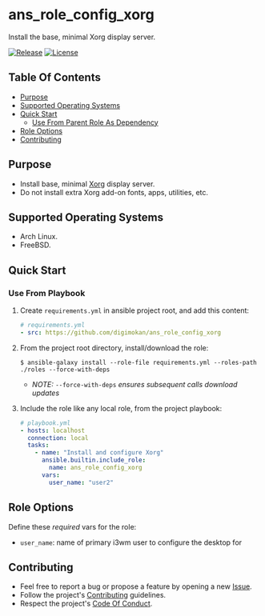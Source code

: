 # ans_role_config_xorg

Install the base, minimal Xorg display server.

[![Release](https://img.shields.io/github/release/digimokan/ans_role_config_xorg.svg?label=release)](https://github.com/digimokan/ans_role_config_xorg/releases/latest "Latest Release Notes")
[![License](https://img.shields.io/badge/license-MIT-blue.svg?label=license)](LICENSE.md "Project License")

## Table Of Contents

* [Purpose](#purpose)
* [Supported Operating Systems](#supported-operating-systems)
* [Quick Start](#quick-start)
    * [Use From Parent Role As Dependency](#use-from-parent-role-as-dependency)
* [Role Options](#role-options)
* [Contributing](#contributing)

## Purpose

* Install base, minimal [Xorg](https://www.x.org/wiki/) display server.
* Do not install extra Xorg add-on fonts, apps, utilities, etc.

## Supported Operating Systems

* Arch Linux.
* FreeBSD.

## Quick Start

### Use From Playbook

1. Create `requirements.yml` in ansible project root, and add this content:

   ```yaml
   # requirements.yml
   - src: https://github.com/digimokan/ans_role_config_xorg
   ```

2. From the project root directory, install/download the role:

   ```shell
   $ ansible-galaxy install --role-file requirements.yml --roles-path ./roles --force-with-deps
   ```

   * _NOTE:_ `--force-with-deps` _ensures subsequent calls download updates_

3. Include the role like any local role, from the project playbook:

   ```yaml
   # playbook.yml
   - hosts: localhost
     connection: local
     tasks:
       - name: "Install and configure Xorg"
         ansible.builtin.include_role:
           name: ans_role_config_xorg
         vars:
           user_name: "user2"
   ```

## Role Options

Define these _required_ vars for the role:

  * `user_name`: name of primary i3wm user to configure the desktop for

## Contributing

* Feel free to report a bug or propose a feature by opening a new
  [Issue](https://github.com/digimokan/ans_role_config_xorg/issues).
* Follow the project's [Contributing](CONTRIBUTING.md) guidelines.
* Respect the project's [Code Of Conduct](CODE_OF_CONDUCT.md).

